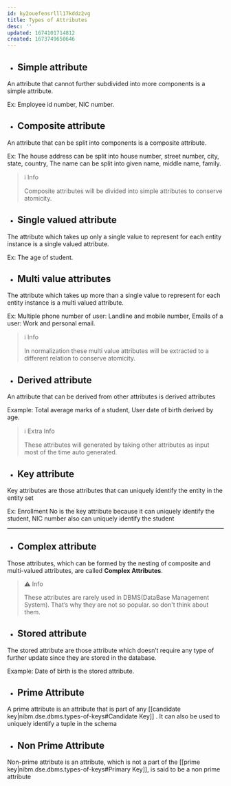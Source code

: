 ```yaml
---
id: ky2ouefensrlll17kddz2vg
title: Types of Attributes
desc: ''
updated: 1674101714812
created: 1673749650646
---
```


- ## Simple attribute

An attribute that cannot further subdivided into more components is a simple attribute.

Ex: Employee id number, NIC number.

- ## Composite attribute

An attribute that can be split into components is a composite attribute.

Ex: The house address can be split into house number, street number, city, state, country, The name can be split into given name, middle name, family.

>ℹ️ Info
>
>Composite attributes will be divided into simple attributes to conserve atomicity.

- ## Single valued attribute

The attribute which takes up only a single value to represent for each entity instance is a single valued attribute.

Ex: The age of student.

- ## Multi value attributes

The attribute which takes up more than a single value to represent for each entity instance is a multi valued attribute.

Ex: Multiple phone number of user: Landline and mobile number, Emails of a user: Work and personal email.

>ℹ️ Info
>
>In normalization these multi value attributes will be extracted to a different relation to conserve atomicity.

- ## Derived attribute

An attribute that can be derived from other attributes is derived attributes

Example: Total average marks of a student, User date of birth derived by age.

>ℹ️ Extra Info
>
> These attributes will generated by taking other attributes as input most of the time auto generated.

- ## Key attribute

Key attributes are those attributes that can uniquely identify the entity in the entity set

Ex: Enrollment No is the key attribute because it can uniquely identify the student, NIC number also can uniquely identify the student

---

- ## Complex attribute

Those attributes, which can be formed by the nesting of composite and multi-valued attributes, are called **Complex Attributes**.

>⚠️ Info
>
> These attributes are rarely used in DBMS(DataBase Management System). That’s why they are not so popular. so don't think about them.

- ## Stored attribute

The stored attribute are those attribute which doesn’t require any type of further update since they are stored in the database.

Example: Date of birth is the stored attribute.

- ## Prime Attribute

A prime attribute is an attribute that is part of any [[candidate key|nibm.dse.dbms.types-of-keys#Candidate Key]] . It can also be used to uniquely identify a tuple in the schema

- ## Non Prime Attribute

Non-prime attribute is an attribute, which is not a part of the [[prime key|nibm.dse.dbms.types-of-keys#Primary Key]], is said to be a non prime attribute
